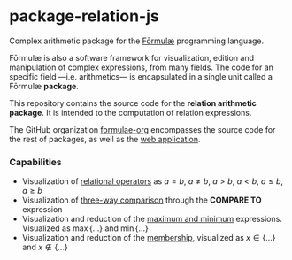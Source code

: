 # package-relation-js

Complex arithmetic package for the [Fōrmulæ](https://formulae.org) programming language.

Fōrmulæ is also a software framework for visualization, edition and manipulation of complex expressions, from many fields. The code for an specific field —i.e. arithmetics— is encapsulated in a single unit called a Fōrmulæ **package**.

This repository contains the source code for the **relation arithmetic package**. It is intended to the computation of relation expressions.

The GitHub organization [formulae-org](https://github.com/formulae-org) encompasses the source code for the rest of packages, as well as the [web application](https://github.com/formulae-org/formulae-js).

<!--
Take a look at this [tutorial](https://formulae.org/?script=tutorials/Complex) to know the capabilities of the Fōrmulæ arithmetic package.
-->

### Capabilities ###

* Visualization of [relational operators](https://en.wikipedia.org/wiki/Relational_operator) as $a = b$, $a \ne b$, $a > b$, $a < b$, $a \leq b$, $a \geq b$
* Visualization of [three-way comparison](https://en.wikipedia.org/wiki/Three-way_comparison) through the **COMPARE TO** expression
* Visualization and reduction of the [maximum and minimum](https://en.wikipedia.org/wiki/Maximum_and_minimum) expressions. Visualized as $\max\{ ... \}$ and $\min\{ ... \}$
* Visualization and reduction of the [membership](https://en.wikipedia.org/wiki/Element_(mathematics)), visualized as $x \in \{ ... \}$ and $x \notin \{ ... \}$
